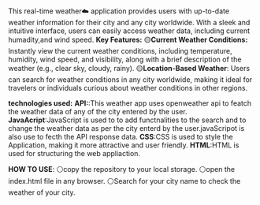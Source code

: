 This real-time weather☁️ application provides users with up-to-date weather information for their city and any city worldwide.
With a sleek and intuitive interface, users can easily access weather data, including current humadity,and wind speed.
**Key Features:**
🟡**Current Weather Conditions:** Instantly view the current weather conditions, including temperature, humidity, wind 
speed, and visibility, along with a brief description of the weather (e.g., clear sky, cloudy, rainy).
🟡**Location-Based Weather**:  Users can  search for weather conditions in any city worldwide, making it ideal for 
travelers or individuals curious about weather conditions in other regions.

**technologies used:**
**API:**:This weather app uses openweather api to featch the weather data of any of the city entered by the user.
**JavaAcript**:JavaScript is used to to add functnalities to the search and to change the weather data as per the city
enterd by the user.javaScripot is also use to fecth the API response data.
**CSS**:CSS is used to style the Application, making it more attractive and user friendly.
**HTML**:HTML is used for structuring the web appliaction.

**HOW TO USE**:
⚪copy the repository to your local storage.
⚪open the index.html file in any browser.
⚪Search for your city name to check the weather of your city.
